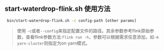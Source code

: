 ## start-waterdrop-flink.sh 使用方法


```bash
 bin/start-waterdrop-flink.sh -c config-path [other params]
```
> 使用 `-c`或者`--config`来指定配置文件的路径。其余参数参考flink原始参数，查看flink参数方法:`flink run -h`，参数可以根据需求任意添加，如`-m yarn-cluster`则指定为on yarn模式。 
